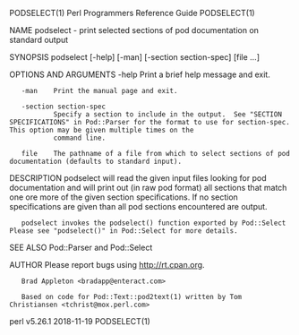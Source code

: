PODSELECT(1)                                                                       Perl Programmers Reference Guide                                                                       PODSELECT(1)

NAME
       podselect - print selected sections of pod documentation on standard output

SYNOPSIS
       podselect [-help] [-man] [-section section-spec] [file ...]

OPTIONS AND ARGUMENTS
       -help   Print a brief help message and exit.

       -man    Print the manual page and exit.

       -section section-spec
               Specify a section to include in the output.  See "SECTION SPECIFICATIONS" in Pod::Parser for the format to use for section-spec.  This option may be given multiple times on the
               command line.

       file    The pathname of a file from which to select sections of pod documentation (defaults to standard input).

DESCRIPTION
       podselect will read the given input files looking for pod documentation and will print out (in raw pod format) all sections that match one ore more of the given section specifications. If no
       section specifications are given than all pod sections encountered are output.

       podselect invokes the podselect() function exported by Pod::Select Please see "podselect()" in Pod::Select for more details.

SEE ALSO
       Pod::Parser and Pod::Select

AUTHOR
       Please report bugs using <http://rt.cpan.org>.

       Brad Appleton <bradapp@enteract.com>

       Based on code for Pod::Text::pod2text(1) written by Tom Christiansen <tchrist@mox.perl.com>

perl v5.26.1                                                                                  2018-11-19                                                                                  PODSELECT(1)
